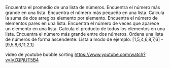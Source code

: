 Encuentra el promedio de una lista de números.
Encuentra el número más grande en una lista.
Encuentra el número más pequeño en una lista.
Calcula la suma de dos arreglos elemento por elemento.
Encuentra el número de elementos pares en una lista.
Encuentra el número de veces que aparece un elemento en una lista.
Calcula el producto de todos los elementos en una lista.
Encuentra el número más grande entre dos números.
Ordena una lista de números de forma ascendente.
Lista a modo de ejemplo: [1,5,4,6,8,7,6] - [9,5,8,6,11,2,1]

video de youtube bubble sorting 
https://www.youtube.com/watch?v=lyZQPjUT5B4
